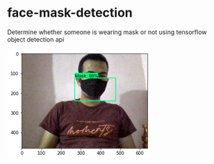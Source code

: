 # face-mask-detection
Determine whether someone is wearing mask or not using tensorflow object detection api

![result image](mask_on.png)
